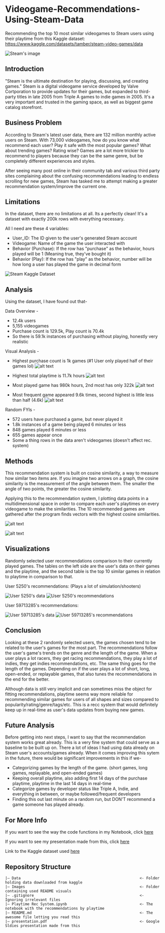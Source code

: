 # Videogame-Recommendations-Using-Steam-Data
Recommending the top 10 most similar videogames to Steam users using their playtime from this Kaggle dataset:
https://www.kaggle.com/datasets/tamber/steam-video-games/data

![Steam's image](https://cdn.cloudflare.steamstatic.com/store/home/store_home_share.jpg)

## Introduction 

"Steam is the ultimate destination for playing, discussing, and creating games." 
Steam is a digital videogame service developed by Valve Cortporation to provide updates for their games, but expanded to third-party titles in late 2005 from Triple A games to indie games in 2005. It's a very important and trusted in the gaming space, as well as biggest game catalog storefront. 

## Business Problem

According to Steam's latest user data, there are 132 million monthly active users on Steam. With 73,000 videogames, how do you know what recommend each user? Play it safe with the most popular games? What about trending games? Rating wise? Games are a lot more trickier to recommend to players because they can be the same genre, but be completely different experiences and styles.

After seeing many post online in their community tab and various third party sites complaining about the confusing recommendations leading to endless scrolling for new games, Steam has tasked me to attempt making a greater recommendation system/improve the current one. 

## Limitations

In the dataset, there are no limitations at all. Its a perfectly clean! It's a dataset with exactly 200k rows with everything necessary.

All I need are these 4 variables: 

- User_ID: The ID given to the user's generated Steam account
- Videogame: Name of the game the user interacted with
- Behavior (Purchase): If the row has "purchase" as the behavior, hours played will be 1 (Meaning true, they've bought it)
- Behavior (Play): If the row has "play" as the behavior, number will be how long a user has played the game in decimal form

![Steam Kaggle Dataset](Images/Steam_Kaggle_Dataset.png)

## Analysis

Using the dataset, I have found out that-

Data Overview - 
- 12.4k users
- 5,155 videogames
- Purchase count is 129.5k,  Play count is 70.4k
- So there is 59.1k instances of purchasing without playing, honestly very realistic

Visual Analysis -

- Highest purchase count is 1k games (#1 User only played half of their games lol) 
![alt text](Images/Highest_Purchase.png)

- Highest total playtime is 11.7k hours
![alt text](Images/Highest_Playtime.png)

- Most played game has 980k hours, 2nd most has only 322k
![alt text](Images/Most_Played.png)

- Most frequent game appeared 9.6k times, second highest is little less than half (4.6k)
![alt text](Images/Most_Frequent.png)

Random FYIs -

- 572 users have purchased a game, but never played it
- 1.8k instances of a game being played 6 minutes or less
- 848 games played 6 minutes or less
- 655 games appear once
- Some a thing rows in the data aren't videogames (doesn't affect rec. system)


## Methods

This recommendation system is built on cosine similarity, a way to measure how similar two items are. If you imagine two arrows on a graph, the cosine similarity is the measurement of the angle between them. The smaller the angle of two points, the greater the cosine similarity. 

Applying this to the recommendation system, I plotting data points in a multidimensional space in order to compare each user's playtimes on every videogame to make the similarities. The 10 recommended games are gathered after the program finds vectors with the highest cosine similarities.

![alt text](https://github.com/garooda/Movie-Recommendation-Sysetm/raw/main/images/cosine%20sim%20%201.PNG)

![alt text](https://camo.githubusercontent.com/9fc58ca03f9eb4e10e7c224f96fe52831cf36d9e35c6ef11b31e6c2123a1d1ce/68747470733a2f2f6269742e6c792f333362614e685a)

## Visualizations

Randomly selected user recommendations comparison to their currently played games. The tables on the left side are the user's data on their games and the playtime, and the second table is the top 10 similar games in relation to playtime in comparison to that.


User 5250's recommendations: (Plays a lot of simulation/shooters)

![User 5250's data](Images/5250_data.png)   ![User 5250's recommendations](Images/5250_recommendations.png)

User 59713285's recommendations:

![User 59713285's data](Images/59713285_data.png)   ![User 59713285's recommendations](Images/59713285_recommendations.png)

## Conclusion

Looking at these 2 randomly selected users, the games chosen tend to be related to the user's games for the most part. The recommendations follow the user's game's trends on the genre and the length of the game. When a user plays a lot racers, they get racing recommendations, they play a lot of indies, they get indies recommendations, etc. The same thing goes for the length of the games. Depending on if the user plays a lot of short, long, open-ended, or replayable games, that also tunes the recommendations in the end for the better.

 Although data is still very implicit and can sometimes miss the object for fitting recommendations, playtime seems way more reliable for recommending similar games for users of all shapes and sizes compared to popularity/rating/genre/tags/etc.  This is a recc system that would definitely keep up in real-time as user's data updates from buying new games.

## Future Analysis

Before getting into next steps, I want to say that the recommendation system works great already. This is a very fine system that could serve as a baseline to be built up on. There a lot of ideas I had using data already on Steam user's accounts/games  already. When it comes improving this sytem in the future, there would be significant improvements in this if we-
- Categorizing games by the length of the game. (short games, long games, replayable, and open-ended games)
- Keeping overall playtime, also adding first 14 days of the purchase playtime, playtime in the last 14 days in real-time
- Categorize games by developer status like Triple A, Indie, and everything in between, or maybe followed/frequent developers
- Finding this out last minute on a random run, but DON'T recommend a game someone has played already.

## For More Info

If you want to see the way the code functions in my Notebook, click [here](https://github.com/MansionAnthony/Videogame-Recommendations-Steam/blob/main/Playtime%20Rec%20System.ipynb)

If you want to see my presentation made from this, click [here](https://github.com/MansionAnthony/Videogame-Recommendations-Steam/blob/main/Presentation.pdf)

Link to the Kaggle dataset used [here](https://www.kaggle.com/datasets/tamber/steam-video-games/data)

## Repository Structure

```
|— Data                                                      <- Folder holding data downloaded from kaggle
|— Images                                                    <- Folder containing used README visuals
|— .gitignore                                                <- Ignoring irrelevant files
|— Playtime Rec System.ipynb                                 <- The notebook with the recommendations by playtime 
|— README.md                                                 <- The awesome file letting you read this
|— presentation.pdf                                          <- Google Sldies presentation made from this
```

